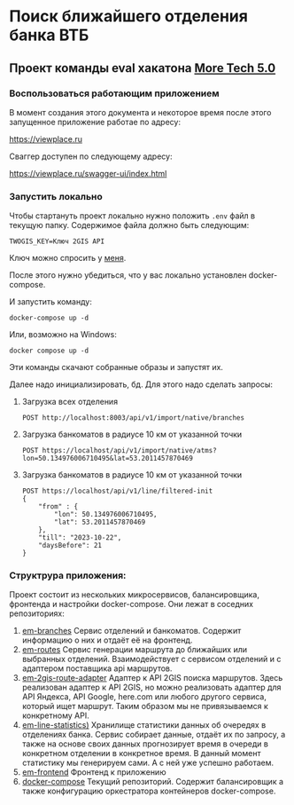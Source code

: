 # Поиск ближайшего отделения банка ВТБ

## Проект команды eval хакатона [More Tech 5.0](https://moretech.vtb.ru/)

### Воспользоваться работающим приложением
В момент создания этого документа и некоторое время после этого запущенное приложение работае по адресу:

https://viewplace.ru

Сваггер доступен по следующему адресу:

https://viewplace.ru/swagger-ui/index.html

### Запустить локально
Чтобы стартануть проект локально нужно положить `.env` файл в текущую папку. 
Содержимое файла должно быть следующим:

```properties
TWOGIS_KEY=Ключ 2GIS API
```
Ключ можно спросить у [меня](https://t.me/eshurupov).

После этого нужно убедиться, что у вас локально установлен docker-compose.

И запустить команду:
```shell
docker-compose up -d
```

Или, возможно на Windows:
```shell
docker compose up -d
```

Эти команды скачают собранные образы и запустят их. 

Далее надо инициализировать, бд. Для этого надо сделать запросы:

1. Загрузка всех отделения
    ```http request
    POST http://localhost:8003/api/v1/import/native/branches
    ```
2. Загрузка банкоматов в радиусе 10 км от указанной точки
    ```http request
    POST https://localhost/api/v1/import/native/atms?lon=50.134976006710495&lat=53.2011457870469
    ```
3. Загрузка банкоматов в радиусе 10 км от указанной точки
    ```http request
    POST https://localhost/api/v1/line/filtered-init
    {
        "from" : {
            "lon": 50.134976006710495,
            "lat": 53.2011457870469
        },
        "till": "2023-10-22",
        "daysBefore": 21
    }
   ```

### Структрура приложения:
Проект состоит из нескольких микросервисов, балансировщика, фронтенда и настройки docker-compose. Они лежат в соседних репозиториях:

1. [em-branches](https://github.com/eval-moretech5/em-branches)
   Сервис отделений и банкоматов. Содержит информацию о них и отдаёт её на фронтенд.
2. [em-routes](https://github.com/eval-moretech5/em-routes)
   Сервис генерации маршрута до ближайших или выбранных отделений. Взаимодействует с сервисом отделений и с адаптером поставщика api маршрутов.
3. [em-2gis-route-adapter](https://github.com/eval-moretech5/em-2gis-route-adapter)
   Адаптер к API 2GIS поиска маршрутов. Здесь реализован адаптер к API 2GIS, но можно реализовать адаптер для API Яндекса, API Google, here.com или любого другого сервиса, который ищет маршрут. Таким образом мы не привязываемся к конкретному API.
4. [em-line-statistics)](https://github.com/eval-moretech5/em-line-statistics)
   Хранилище статистики данных об очередях в отделениях банка. Сервис собирает данные, отдаёт их по запросу, а также на основе своих данных прогнозирует время в очереди в конкретном отделении в конкретное время. В данный момент статистику мы генерируем сами. А с ней уже успешно работаем.
5. [em-frontend](https://github.com/eval-moretech5/em-frontend)
   Фронтенд к приложению
6. [docker-compose](https://github.com/eval-moretech5/docker-compose)
   Текущий репозиторий. Содержит балансировщик а также конфигурацию оркестратора контейнеров docker-compose.



